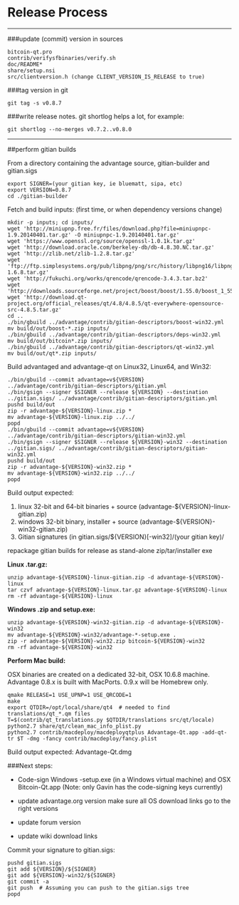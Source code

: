 Release Process
====================

* * *

###update (commit) version in sources


	bitcoin-qt.pro
	contrib/verifysfbinaries/verify.sh
	doc/README*
	share/setup.nsi
	src/clientversion.h (change CLIENT_VERSION_IS_RELEASE to true)

###tag version in git

	git tag -s v0.8.7

###write release notes. git shortlog helps a lot, for example:

	git shortlog --no-merges v0.7.2..v0.8.0

* * *

##perform gitian builds

 From a directory containing the advantage source, gitian-builder and gitian.sigs
  
	export SIGNER=(your gitian key, ie bluematt, sipa, etc)
	export VERSION=0.8.7
	cd ./gitian-builder

 Fetch and build inputs: (first time, or when dependency versions change)

	mkdir -p inputs; cd inputs/
	wget 'http://miniupnp.free.fr/files/download.php?file=miniupnpc-1.9.20140401.tar.gz' -O miniupnpc-1.9.20140401.tar.gz'
	wget 'https://www.openssl.org/source/openssl-1.0.1k.tar.gz'
	wget 'http://download.oracle.com/berkeley-db/db-4.8.30.NC.tar.gz'
	wget 'http://zlib.net/zlib-1.2.8.tar.gz'
	wget 'ftp://ftp.simplesystems.org/pub/libpng/png/src/history/libpng16/libpng-1.6.8.tar.gz'
	wget 'http://fukuchi.org/works/qrencode/qrencode-3.4.3.tar.bz2'
	wget 'http://downloads.sourceforge.net/project/boost/boost/1.55.0/boost_1_55_0.tar.bz2'
	wget 'http://download.qt-project.org/official_releases/qt/4.8/4.8.5/qt-everywhere-opensource-src-4.8.5.tar.gz'
	cd ..
	./bin/gbuild ../advantage/contrib/gitian-descriptors/boost-win32.yml
	mv build/out/boost-*.zip inputs/
	./bin/gbuild ../advantage/contrib/gitian-descriptors/deps-win32.yml
	mv build/out/bitcoin*.zip inputs/
	./bin/gbuild ../advantage/contrib/gitian-descriptors/qt-win32.yml
	mv build/out/qt*.zip inputs/

 Build advantaged and advantage-qt on Linux32, Linux64, and Win32:
  
	./bin/gbuild --commit advantage=v${VERSION} ../advantage/contrib/gitian-descriptors/gitian.yml
	./bin/gsign --signer $SIGNER --release ${VERSION} --destination ../gitian.sigs/ ../advantage/contrib/gitian-descriptors/gitian.yml
	pushd build/out
	zip -r advantage-${VERSION}-linux.zip *
	mv advantage-${VERSION}-linux.zip ../../
	popd
	./bin/gbuild --commit advantage=v${VERSION} ../advantage/contrib/gitian-descriptors/gitian-win32.yml
	./bin/gsign --signer $SIGNER --release ${VERSION}-win32 --destination ../gitian.sigs/ ../advantage/contrib/gitian-descriptors/gitian-win32.yml
	pushd build/out
	zip -r advantage-${VERSION}-win32.zip *
	mv advantage-${VERSION}-win32.zip ../../
	popd

  Build output expected:

  1. linux 32-bit and 64-bit binaries + source (advantage-${VERSION}-linux-gitian.zip)
  2. windows 32-bit binary, installer + source (advantage-${VERSION}-win32-gitian.zip)
  3. Gitian signatures (in gitian.sigs/${VERSION}[-win32]/(your gitian key)/

repackage gitian builds for release as stand-alone zip/tar/installer exe

**Linux .tar.gz:**

	unzip advantage-${VERSION}-linux-gitian.zip -d advantage-${VERSION}-linux
	tar czvf advantage-${VERSION}-linux.tar.gz advantage-${VERSION}-linux
	rm -rf advantage-${VERSION}-linux

**Windows .zip and setup.exe:**

	unzip advantage-${VERSION}-win32-gitian.zip -d advantage-${VERSION}-win32
	mv advantage-${VERSION}-win32/advantage-*-setup.exe .
	zip -r advantage-${VERSION}-win32.zip bitcoin-${VERSION}-win32
	rm -rf advantage-${VERSION}-win32

**Perform Mac build:**

  OSX binaries are created on a dedicated 32-bit, OSX 10.6.8 machine.
  Advantage 0.8.x is built with MacPorts.  0.9.x will be Homebrew only.

	qmake RELEASE=1 USE_UPNP=1 USE_QRCODE=1
	make
	export QTDIR=/opt/local/share/qt4  # needed to find translations/qt_*.qm files
	T=$(contrib/qt_translations.py $QTDIR/translations src/qt/locale)
	python2.7 share/qt/clean_mac_info_plist.py
	python2.7 contrib/macdeploy/macdeployqtplus Advantage-Qt.app -add-qt-tr $T -dmg -fancy contrib/macdeploy/fancy.plist

 Build output expected: Advantage-Qt.dmg

###Next steps:

* Code-sign Windows -setup.exe (in a Windows virtual machine) and
  OSX Bitcoin-Qt.app (Note: only Gavin has the code-signing keys currently)

* update advantage.org version
  make sure all OS download links go to the right versions

* update forum version

* update wiki download links

Commit your signature to gitian.sigs:

	pushd gitian.sigs
	git add ${VERSION}/${SIGNER}
	git add ${VERSION}-win32/${SIGNER}
	git commit -a
	git push  # Assuming you can push to the gitian.sigs tree
	popd

